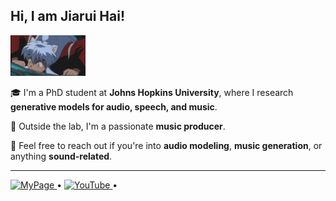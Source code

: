 <h2>Hi, I am Jiarui Hai!</h2>
<img src="犬夜叉.gif" alt="Logo" width="120"/>

🎓 I'm a PhD student at **Johns Hopkins University**, where I research **generative models for audio, speech, and music**.

🎹 Outside the lab, I'm a passionate **music producer**.

💬 Feel free to reach out if you're into **audio modeling**, **music generation**, or anything **sound-related**.

<hr>

<a href="https://haidog-yaqub.github.io" target="_blank">
  <img src="https://img.shields.io/badge/MyPage-222?logo=githubpages&logoColor=white" alt="MyPage" height="25">
</a> •  
<a href="https://www.youtube.com/@higobeatz" target="_blank">
  <img src="https://img.shields.io/badge/YouTube-red?logo=youtube&logoColor=white" alt="YouTube" height="25">
</a> •  
<a href="https://space.bilibili.com/182484522" target="_blank">
  <img src="https://img.shields.io/badge/Bilibili-blue?logo=bilibili&logoColor=white" alt="Bilibili" height="

